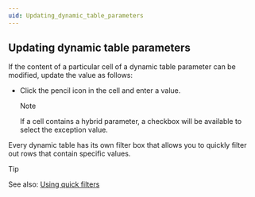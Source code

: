 ```yaml
---
uid: Updating_dynamic_table_parameters
---
```


## Updating dynamic table parameters

If the content of a particular cell of a dynamic table parameter can be modified, update the value as follows:

- Click the pencil icon in the cell and enter a value.

    > [!NOTE]
    > If a cell contains a hybrid parameter, a checkbox will be available to select the exception value.

Every dynamic table has its own filter box that allows you to quickly filter out rows that contain specific values.

> [!TIP]
> See also:
> [Using quick filters](../../part_1/GettingStarted/Using_quick_filters.md)
